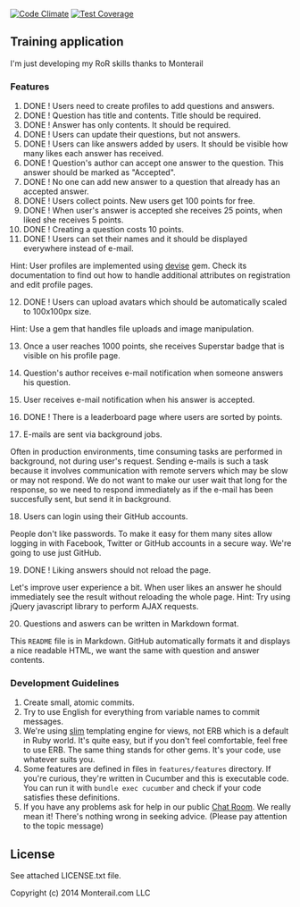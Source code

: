 [![Code Climate](https://codeclimate.com/repos/53ca49ba69568036df008861/badges/92a10b8438ef2bed5e79/gpa.png)](https://codeclimate.com/repos/53ca49ba69568036df008861/feed)
[![Test Coverage](https://codeclimate.com/repos/53ca49ba69568036df008861/badges/92a10b8438ef2bed5e79/coverage.png)](https://codeclimate.com/repos/53ca49ba69568036df008861/feed)

## Training application

I'm just developing my RoR skills thanks to Monterail

### Features

1.  DONE ! Users need to create profiles to add questions and answers.
2.  DONE ! Question has title and contents. Title should be required.
3.  DONE ! Answer has only contents. It should be required.
4.  DONE ! Users can update their questions, but not answers.
5.  DONE ! Users can like answers added by users. It should be visible how many likes each answer has received.
6.  DONE ! Question's author can accept one answer to the question. This answer should be marked as "Accepted".
7.  DONE ! No one can add new answer to a question that already has an accepted answer.
8.  DONE ! Users collect points. New users get 100 points for free.
9.  DONE ! When user's answer is accepted she receives 25 points, when liked she receives 5 points.
10. DONE ! Creating a question costs 10 points.
11. DONE ! Users can set their names and it should be displayed everywhere instead of e-mail.

  Hint: User profiles are implemented using [devise](https://github.com/plataformatec/devise) gem. Check its documentation to find out how to handle additional attributes on registration and edit profile pages.

12. DONE ! Users can upload avatars which should be automatically scaled to 100x100px size.

  Hint: Use a gem that handles file uploads and image manipulation.

13. Once a user reaches 1000 points, she receives Superstar badge that is visible on his profile page.
14. Question's author receives e-mail notification when someone answers his question.
15. User receives e-mail notification when his answer is accepted.
16. DONE ! There is a leaderboard page where users are sorted by points.

17. E-mails are sent via background jobs.

  Often in production environments, time consuming tasks are performed in background, not during user's request. Sending e-mails is such a task because it involves communication with remote servers which may be slow or may not respond. We do not want to make our user wait that long for the response, so we need to respond immediately as if the e-mail has been succesfully sent, but send it in background.
  
18. Users can login using their GitHub accounts.

  People don't like passwords. To make it easy for them many sites allow logging in with Facebook, Twitter or GitHub accounts in a secure way. We're going to use just GitHub.
  
19. DONE ! Liking answers should not reload the page.

  Let's improve user experience a bit. When user likes an answer he should immediately see the result without reloading the whole page. Hint: Try using jQuery javascript library to perform AJAX requests.
  
20. Questions and aswers can be written in Markdown format.

  This `README` file is in Markdown. GitHub automatically formats it and displays a nice readable HTML, we want the same with question and answer contents.

### Development Guidelines

1. Create small, atomic commits.
2. Try to use English for everything from variable names to commit messages.
3. We're using [slim](http://slim-lang.com/) templating engine for views, not ERB which is a default in Ruby world. It's quite easy, but if you don't feel comfortable, feel free to use ERB. The same thing stands for other gems. It's your code, use whatever suits you.
4. Some features are defined in files in `features/features` directory. If you're curious, they're written in Cucumber and this is executable code. You can run it with `bundle exec cucumber` and check if your code satisfies these definitions.
5. If you have any problems ask for help in our public [Chat Room](https://www.hipchat.com/gVsjIkRpD). We really mean it! There's nothing wrong in seeking advice. (Please pay attention to the topic message)

## License

See attached LICENSE.txt file.

Copyright (c) 2014 Monterail.com LLC
